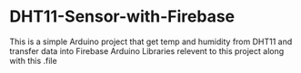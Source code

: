 # DHT11-Sensor-with-Firebase
This is a simple Arduino project that get temp and humidity from DHT11 and transfer data into Firebase
Arduino Libraries relevent to this project along with this .file
